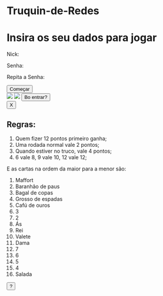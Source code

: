 # Truquin-de-Redes
<!DOCTYPE html>
<html>
  <head>
    <meta charset="utf-8">
    <title>Truquin de Redes</title>
    <link rel="stylesheet" href="truquin.css">
  </head>
  <body>
    <div class="cadastro">
      <h1>Insira os seu dados para jogar</h1>
      <p>Nick:</p>
      <p>Senha:</p>
      <p>Repita a Senha:</p>
      <button id="cadastro_jogo">Começar</button>
    </div>
    <div class="inicio">
      <img src="imgs/derik_inicial.jpg">
      <img src="imgs/fala_derik.png">
      <button id="entrar_jogo">Bo entrar?</button>
    </div>
    <div class="regras_jogo">
      <button id="comecar_jogo">X</button>
      <h2>Regras:</h2>
      <ol>
        <li>Quem fizer 12 pontos primeiro ganha;</li>
        <li>Uma rodada normal vale 2 pontos;</li>
        <li>Quando estiver no truco, vale 4 pontos;</li>
        <li>6 vale 8, 9 vale 10, 12 vale 12;</li>
      </ol>
      <p>E as cartas na ordem da maior para a menor são:</p>
      <ol>
        <li>Maffort</li>
        <li>Baranhão de paus</li>
        <li>Bagal de copas</li>
        <li>Grosso de espadas</li>
        <li>Cafú de ouros</li>
        <li>3</li>
        <li>2</li>
        <li>Ás</li>
        <li>Rei</li>
        <li>Valete</li>
        <li>Dama</li>
        <li>7</li>
        <li>6</li>
        <li>5</li>
        <li>4</li>
        <li>Salada</li>
      </ol>
    </div>
    <div classs="jogo">
      <button id="duvida">?</button>
    </div>
    <script src="jogo.js">
    </script>
  </body>
</html>
